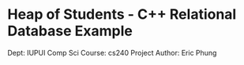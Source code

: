 # Heap of Students - C++ Relational Database Example

Dept: IUPUI Comp Sci
Course: cs240 Project
Author: Eric Phung

